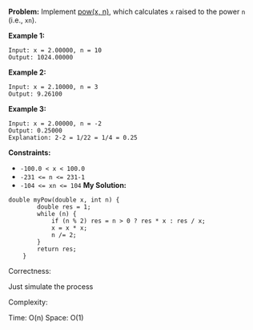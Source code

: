 **Problem:**
Implement [pow(x, n)](http://www.cplusplus.com/reference/valarray/pow/), which calculates `x` raised to the power `n` (i.e., `xn`).

 

**Example 1:**

```
Input: x = 2.00000, n = 10
Output: 1024.00000
```

**Example 2:**

```
Input: x = 2.10000, n = 3
Output: 9.26100
```

**Example 3:**

```
Input: x = 2.00000, n = -2
Output: 0.25000
Explanation: 2-2 = 1/22 = 1/4 = 0.25
```

 

**Constraints:**

- `-100.0 < x < 100.0`
- `-231 <= n <= 231-1`
- `-104 <= xn <= 104`
**My Solution:**
```
double myPow(double x, int n) {
        double res = 1;
        while (n) {
            if (n % 2) res = n > 0 ? res * x : res / x;
            x = x * x;
            n /= 2;
        }
        return res;
    }
```
Correctness:

Just simulate the process

Complexity:

Time: O(n)
Space: O(1)